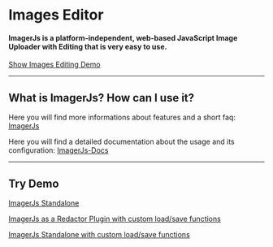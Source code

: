# Images Editor
#### ImagerJs is a platform-independent, web-based JavaScript Image Uploader with Editing that is very easy to use.

[Show Images Editing Demo](https://carstenschaefer.github.io/ImagerJs/examples/try-imagerjs/)

***

## What is ImagerJs? How can I use it?

Here you will find more informations about features and a short faq: [ImagerJs](https://www.imagerjs.com)

Here you will find a detailed documentation about the usage and its configuration: [ImagerJs-Docs](https://github.com/carstenschaefer/ImagerJs/wiki)


***

## Try Demo

[ImagerJs Standalone](https://carstenschaefer.github.io/ImagerJs/examples/standalone/)

[ImagerJs as a Redactor Plugin with custom load/save functions](https://carstenschaefer.github.io/ImagerJs/examples/remote-upload/)

[ImagerJs Standalone with custom load/save functions](https://carstenschaefer.github.io/ImagerJs/examples/standalone-save/)
